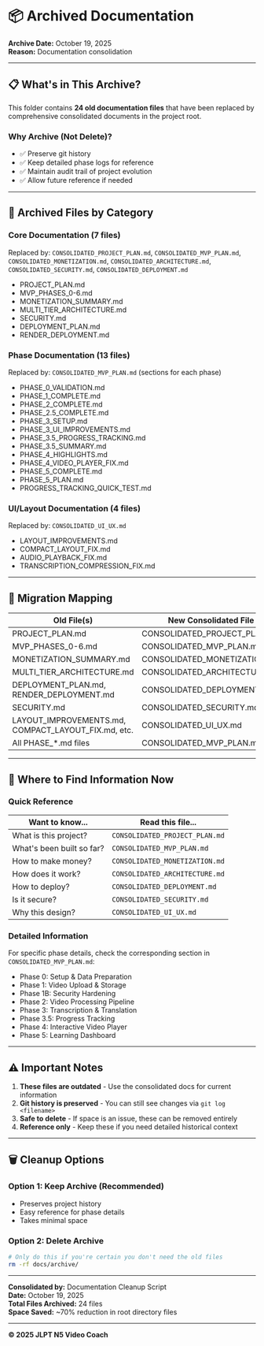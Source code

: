 # 📦 Archived Documentation

**Archive Date:** October 19, 2025  
**Reason:** Documentation consolidation

---

## 📋 What's in This Archive?

This folder contains **24 old documentation files** that have been replaced by comprehensive consolidated documents in the project root.

### Why Archive (Not Delete)?

- ✅ Preserve git history
- ✅ Keep detailed phase logs for reference
- ✅ Maintain audit trail of project evolution
- ✅ Allow future reference if needed

---

## 📁 Archived Files by Category

### Core Documentation (7 files)
Replaced by: `CONSOLIDATED_PROJECT_PLAN.md`, `CONSOLIDATED_MVP_PLAN.md`, `CONSOLIDATED_MONETIZATION.md`, `CONSOLIDATED_ARCHITECTURE.md`, `CONSOLIDATED_SECURITY.md`, `CONSOLIDATED_DEPLOYMENT.md`

- PROJECT_PLAN.md
- MVP_PHASES_0-6.md
- MONETIZATION_SUMMARY.md
- MULTI_TIER_ARCHITECTURE.md
- SECURITY.md
- DEPLOYMENT_PLAN.md
- RENDER_DEPLOYMENT.md

### Phase Documentation (13 files)
Replaced by: `CONSOLIDATED_MVP_PLAN.md` (sections for each phase)

- PHASE_0_VALIDATION.md
- PHASE_1_COMPLETE.md
- PHASE_2_COMPLETE.md
- PHASE_2.5_COMPLETE.md
- PHASE_3_SETUP.md
- PHASE_3_UI_IMPROVEMENTS.md
- PHASE_3.5_PROGRESS_TRACKING.md
- PHASE_3.5_SUMMARY.md
- PHASE_4_HIGHLIGHTS.md
- PHASE_4_VIDEO_PLAYER_FIX.md
- PHASE_5_COMPLETE.md
- PHASE_5_PLAN.md
- PROGRESS_TRACKING_QUICK_TEST.md

### UI/Layout Documentation (4 files)
Replaced by: `CONSOLIDATED_UI_UX.md`

- LAYOUT_IMPROVEMENTS.md
- COMPACT_LAYOUT_FIX.md
- AUDIO_PLAYBACK_FIX.md
- TRANSCRIPTION_COMPRESSION_FIX.md

---

## 🔄 Migration Mapping

| Old File(s) | New Consolidated File |
|-------------|----------------------|
| PROJECT_PLAN.md | CONSOLIDATED_PROJECT_PLAN.md |
| MVP_PHASES_0-6.md | CONSOLIDATED_MVP_PLAN.md |
| MONETIZATION_SUMMARY.md | CONSOLIDATED_MONETIZATION.md |
| MULTI_TIER_ARCHITECTURE.md | CONSOLIDATED_ARCHITECTURE.md |
| DEPLOYMENT_PLAN.md, RENDER_DEPLOYMENT.md | CONSOLIDATED_DEPLOYMENT.md |
| SECURITY.md | CONSOLIDATED_SECURITY.md |
| LAYOUT_IMPROVEMENTS.md, COMPACT_LAYOUT_FIX.md, etc. | CONSOLIDATED_UI_UX.md |
| All PHASE_*.md files | CONSOLIDATED_MVP_PLAN.md |

---

## 📖 Where to Find Information Now

### Quick Reference

**Want to know...** | **Read this file...**
---|---
What is this project? | `CONSOLIDATED_PROJECT_PLAN.md`
What's been built so far? | `CONSOLIDATED_MVP_PLAN.md`
How to make money? | `CONSOLIDATED_MONETIZATION.md`
How does it work? | `CONSOLIDATED_ARCHITECTURE.md`
How to deploy? | `CONSOLIDATED_DEPLOYMENT.md`
Is it secure? | `CONSOLIDATED_SECURITY.md`
Why this design? | `CONSOLIDATED_UI_UX.md`

### Detailed Information

For specific phase details, check the corresponding section in `CONSOLIDATED_MVP_PLAN.md`:
- Phase 0: Setup & Data Preparation
- Phase 1: Video Upload & Storage
- Phase 1B: Security Hardening
- Phase 2: Video Processing Pipeline
- Phase 3: Transcription & Translation
- Phase 3.5: Progress Tracking
- Phase 4: Interactive Video Player
- Phase 5: Learning Dashboard

---

## ⚠️ Important Notes

1. **These files are outdated** - Use the consolidated docs for current information
2. **Git history is preserved** - You can still see changes via `git log <filename>`
3. **Safe to delete** - If space is an issue, these can be removed entirely
4. **Reference only** - Keep these if you need detailed historical context

---

## 🗑️ Cleanup Options

### Option 1: Keep Archive (Recommended)
- Preserves project history
- Easy reference for phase details
- Takes minimal space

### Option 2: Delete Archive
```bash
# Only do this if you're certain you don't need the old files
rm -rf docs/archive/
```

---

**Consolidated by:** Documentation Cleanup Script  
**Date:** October 19, 2025  
**Total Files Archived:** 24 files  
**Space Saved:** ~70% reduction in root directory files

---

**© 2025 JLPT N5 Video Coach**

